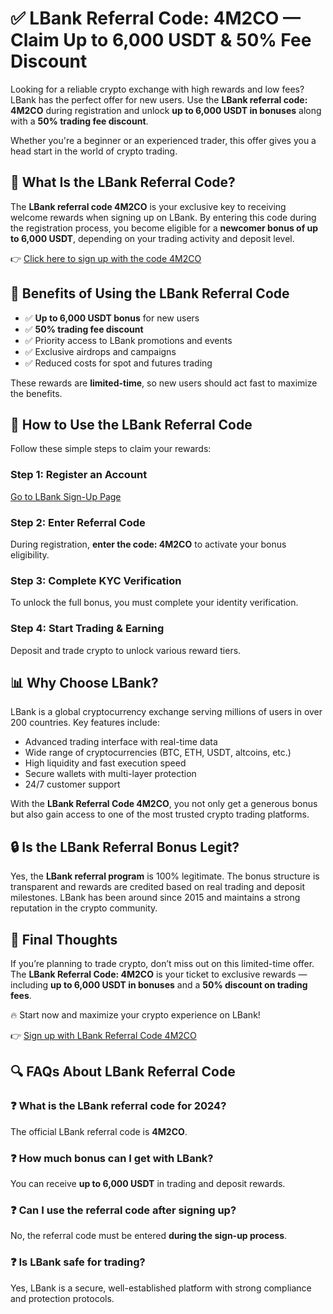 
</head>
<body>

  <h1>✅ LBank Referral Code: 4M2CO — Claim Up to 6,000 USDT & 50% Fee Discount</h1>

  <p>Looking for a reliable crypto exchange with high rewards and low fees? LBank has the perfect offer for new users. Use the <strong>LBank referral code: 4M2CO</strong> during registration and unlock <strong>up to 6,000 USDT in bonuses</strong> along with a <strong>50% trading fee discount</strong>.</p>

  <p>Whether you're a beginner or an experienced trader, this offer gives you a head start in the world of crypto trading.</p>

  <h2>🎁 What Is the LBank Referral Code?</h2>
  <p>The <strong>LBank referral code 4M2CO</strong> is your exclusive key to receiving welcome rewards when signing up on LBank. By entering this code during the registration process, you become eligible for a <strong>newcomer bonus of up to 6,000 USDT</strong>, depending on your trading activity and deposit level.</p>

  <p>👉 <a href="https://www.lbank.com/signup?icode=4M2CO" target="_blank" rel="noopener">Click here to sign up with the code 4M2CO</a></p>

  <h2>🚀 Benefits of Using the LBank Referral Code</h2>
  <ul>
    <li>✅ <strong>Up to 6,000 USDT bonus</strong> for new users</li>
    <li>✅ <strong>50% trading fee discount</strong></li>
    <li>✅ Priority access to LBank promotions and events</li>
    <li>✅ Exclusive airdrops and campaigns</li>
    <li>✅ Reduced costs for spot and futures trading</li>
  </ul>
  <p>These rewards are <strong>limited-time</strong>, so new users should act fast to maximize the benefits.</p>

  <h2>📝 How to Use the LBank Referral Code</h2>
  <p>Follow these simple steps to claim your rewards:</p>
  <h3>Step 1: Register an Account</h3>
  <p><a href="https://www.lbank.com/signup?icode=4M2CO" target="_blank" rel="noopener">Go to LBank Sign-Up Page</a></p>

  <h3>Step 2: Enter Referral Code</h3>
  <p>During registration, <strong>enter the code: 4M2CO</strong> to activate your bonus eligibility.</p>

  <h3>Step 3: Complete KYC Verification</h3>
  <p>To unlock the full bonus, you must complete your identity verification.</p>

  <h3>Step 4: Start Trading & Earning</h3>
  <p>Deposit and trade crypto to unlock various reward tiers.</p>

  <h2>📊 Why Choose LBank?</h2>
  <p>LBank is a global cryptocurrency exchange serving millions of users in over 200 countries. Key features include:</p>
  <ul>
    <li>Advanced trading interface with real-time data</li>
    <li>Wide range of cryptocurrencies (BTC, ETH, USDT, altcoins, etc.)</li>
    <li>High liquidity and fast execution speed</li>
    <li>Secure wallets with multi-layer protection</li>
    <li>24/7 customer support</li>
  </ul>

  <p>With the <strong>LBank Referral Code 4M2CO</strong>, you not only get a generous bonus but also gain access to one of the most trusted crypto trading platforms.</p>

  <h2>🔒 Is the LBank Referral Bonus Legit?</h2>
  <p>Yes, the <strong>LBank referral program</strong> is 100% legitimate. The bonus structure is transparent and rewards are credited based on real trading and deposit milestones. LBank has been around since 2015 and maintains a strong reputation in the crypto community.</p>

  <h2>🏁 Final Thoughts</h2>
  <p>If you’re planning to trade crypto, don’t miss out on this limited-time offer. The <strong>LBank Referral Code: 4M2CO</strong> is your ticket to exclusive rewards — including <strong>up to 6,000 USDT in bonuses</strong> and a <strong>50% discount on trading fees</strong>.</p>

  <p>🔥 Start now and maximize your crypto experience on LBank!</p>
  <p>👉 <a href="https://www.lbank.com/signup?icode=4M2CO" target="_blank" rel="noopener">Sign up with LBank Referral Code 4M2CO</a></p>

  <h2>🔍 FAQs About LBank Referral Code</h2>

  <h3>❓ What is the LBank referral code for 2024?</h3>
  <p>The official LBank referral code is <strong>4M2CO</strong>.</p>

  <h3>❓ How much bonus can I get with LBank?</h3>
  <p>You can receive <strong>up to 6,000 USDT</strong> in trading and deposit rewards.</p>

  <h3>❓ Can I use the referral code after signing up?</h3>
  <p>No, the referral code must be entered <strong>during the sign-up process</strong>.</p>

  <h3>❓ Is LBank safe for trading?</h3>
  <p>Yes, LBank is a secure, well-established platform with strong compliance and protection protocols.</p>

</body>
</html>
